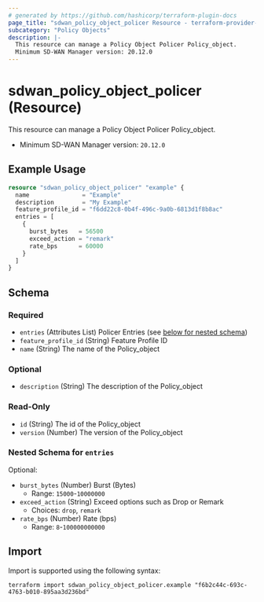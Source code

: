 ```yaml
---
# generated by https://github.com/hashicorp/terraform-plugin-docs
page_title: "sdwan_policy_object_policer Resource - terraform-provider-sdwan"
subcategory: "Policy Objects"
description: |-
  This resource can manage a Policy Object Policer Policy_object.
  Minimum SD-WAN Manager version: 20.12.0
---
```


# sdwan_policy_object_policer (Resource)

This resource can manage a Policy Object Policer Policy_object.
  - Minimum SD-WAN Manager version: `20.12.0`

## Example Usage

```terraform
resource "sdwan_policy_object_policer" "example" {
  name               = "Example"
  description        = "My Example"
  feature_profile_id = "f6dd22c8-0b4f-496c-9a0b-6813d1f8b8ac"
  entries = [
    {
      burst_bytes   = 56500
      exceed_action = "remark"
      rate_bps      = 60000
    }
  ]
}
```

<!-- schema generated by tfplugindocs -->
## Schema

### Required

- `entries` (Attributes List) Policer Entries (see [below for nested schema](#nestedatt--entries))
- `feature_profile_id` (String) Feature Profile ID
- `name` (String) The name of the Policy_object

### Optional

- `description` (String) The description of the Policy_object

### Read-Only

- `id` (String) The id of the Policy_object
- `version` (Number) The version of the Policy_object

<a id="nestedatt--entries"></a>
### Nested Schema for `entries`

Optional:

- `burst_bytes` (Number) Burst (Bytes)
  - Range: `15000`-`10000000`
- `exceed_action` (String) Exceed options such as Drop or Remark
  - Choices: `drop`, `remark`
- `rate_bps` (Number) Rate (bps)
  - Range: `8`-`100000000000`

## Import

Import is supported using the following syntax:

```shell
terraform import sdwan_policy_object_policer.example "f6b2c44c-693c-4763-b010-895aa3d236bd"
```

